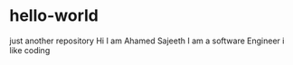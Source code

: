 # hello-world
just another repository
Hi I am Ahamed Sajeeth I am a software Engineer i like coding
